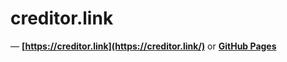 # creditor.link
— **[https://creditor.link](https://creditor.link/)** or **[GitHub Pages](https://ux-ui-pro.github.io/creditor.link/)**
